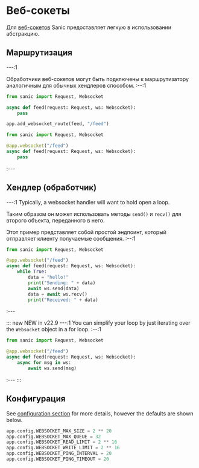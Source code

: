 # Веб-сокеты

Для [веб-сокетов](https://websockets.readthedocs.io/en/stable/) Sanic предоставляет легкую в использовании абстракцию.


## Маршрутизация

---:1

Обработчики веб-сокетов могут быть подключены к маршрутизатору аналогичным для обычных хендлеров способом. :--:1
```python
from sanic import Request, Websocket

async def feed(request: Request, ws: Websocket):
    pass

app.add_websocket_route(feed, "/feed")
```
```python
from sanic import Request, Websocket

@app.websocket("/feed")
async def feed(request: Request, ws: Websocket):
    pass
```
:---

## Хендлер (обработчик)


---:1 Typically, a websocket handler will want to hold open a loop.

Таким образом он может использовать методы `send()` и `recv()` для второго объекта, переданного в него.

Этот пример представляет собой простой эндпоинт, который отправляет клиенту получаемые сообщения. :--:1
```python
from sanic import Request, Websocket

@app.websocket("/feed")
async def feed(request: Request, ws: Websocket):
    while True:
        data = "hello!"
        print("Sending: " + data)
        await ws.send(data)
        data = await ws.recv()
        print("Received: " + data)
```
:---

::: new NEW in v22.9 ---:1 You can simplify your loop by just iterating over the `Websocket` object in a for loop. :--:1
```python
from sanic import Request, Websocket

@app.websocket("/feed")
async def feed(request: Request, ws: Websocket):
    async for msg in ws:
        await ws.send(msg)
```
:--- :::

## Конфигурация

See [configuration section](/guide/deployment/configuration.md) for more details, however the defaults are shown below.

```python
app.config.WEBSOCKET_MAX_SIZE = 2 ** 20
app.config.WEBSOCKET_MAX_QUEUE = 32
app.config.WEBSOCKET_READ_LIMIT = 2 ** 16
app.config.WEBSOCKET_WRITE_LIMIT = 2 ** 16
app.config.WEBSOCKET_PING_INTERVAL = 20
app.config.WEBSOCKET_PING_TIMEOUT = 20
```
